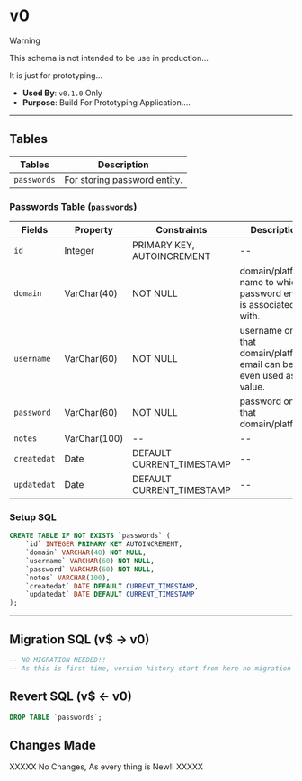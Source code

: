 # v0

> [!WARNING]
> This schema is not intended to be use in production... 
> 
> It is just for prototyping...

- **Used By**: `v0.1.0` Only
- **Purpose**: Build For Prototyping Application....

---

## Tables

| Tables      | Description                  |
| ----------- | ---------------------------- |
| `passwords` | For storing password entity. |

### Passwords Table (`passwords`)

| Fields      | Property     | Constraints                    | Description                                                          |
| ----------- | ------------ | ------------------------------ | -------------------------------------------------------------------- |
| `id`        | Integer      | PRIMARY KEY, AUTOINCREMENT     | --                                                                   |
| `domain`    | VarChar(40)  | NOT NULL                       | domain/platform name to which password entity is associated with.   |
| `username`  | VarChar(60)  | NOT NULL                       | username on that domain/platform. email can be even used as a value. |
| `password`  | VarChar(60)  | NOT NULL                       | password on that domain/platform                                     |
| `notes`     | VarChar(100) | --                             | --                                                                   |
| `createdat` | Date         | DEFAULT CURRENT_TIMESTAMP      | --                                                                   |
| `updatedat` | Date         | DEFAULT CURRENT_TIMESTAMP      | --                                                                   |

### Setup SQL

```sql
CREATE TABLE IF NOT EXISTS `passwords` (
    `id` INTEGER PRIMARY KEY AUTOINCREMENT,
    `domain` VARCHAR(40) NOT NULL,
    `username` VARCHAR(60) NOT NULL,
    `password` VARCHAR(60) NOT NULL,
    `notes` VARCHAR(100),
    `createdat` DATE DEFAULT CURRENT_TIMESTAMP,
    `updatedat` DATE DEFAULT CURRENT_TIMESTAMP
);
```

---

## Migration SQL (v$ -> v0)

```sql
-- NO MIGRATION NEEDED!!
-- As this is first time, version history start from here no migration needed.
```

## Revert SQL (v$ <- v0)

```sql
DROP TABLE `passwords`;
```

## Changes Made

XXXXX No Changes, As every thing is New!! XXXXX

